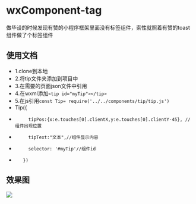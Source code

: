 # wxComponent-tag
做毕设的时候发现有赞的小程序框架里面没有标签组件，索性就照着有赞的toast组件做了个标签组件

## 使用文档

* 1.clone到本地
* 2.将tip文件夹添加到项目中
* 3.在需要的页面json文件中引用
* 4.在wxml添加``` <tip id="myTip"></tip> ``` 
* 5.在js引用``` const Tip= require('../../components/tip/tip.js') ```
* Tip({
*          tipPos:{x:e.touches[0].clientX,y:e.touches[0].clientY-45}, //组件出现位置
*          tipText:"文本",//组件显示内容
*          selector: '#myTip'//组件id
*        })  
      
## 效果图
![](https://github.com/ssgnoob/wxComponent-tag/edit/master/example.png)
